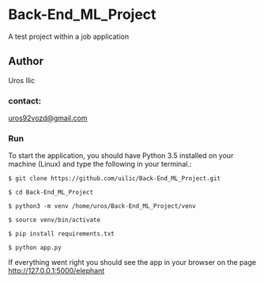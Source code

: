 # Back-End_ML_Project
A test project within a job application

## Author

Uros Ilic

### contact:
uros92vozd@gmail.com
### Run

To start the application, you should have Python 3.5 installed on your machine (Linux) and type the following in your terminal.:

```
$ git clone https://github.com/uilic/Back-End_ML_Project.git

$ cd Back-End_ML_Project

$ python3 -m venv /home/uros/Back-End_ML_Project/venv

$ source venv/bin/activate

$ pip install requirements.txt

$ python app.py 
```
If everything went right you should see the app in your browser on the page  http://127.0.0.1:5000/elephant
